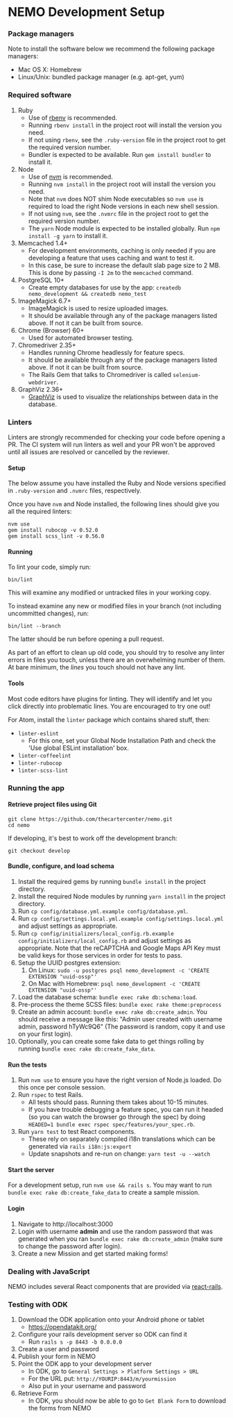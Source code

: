 # NEMO Development Setup

### Package managers

Note to install the software below we recommend the following package managers:

- Mac OS X: Homebrew
- Linux/Unix: bundled package manager (e.g. apt-get, yum)

### Required software

1. Ruby
    - Use of [rbenv](https://github.com/rbenv/rbenv) is recommended.
    - Running `rbenv install` in the project root will install the version you need.
    - If not using `rbenv`, see the `.ruby-version` file in the project root to get the required version number.
    - Bundler is expected to be available.  Run `gem install bundler` to install it.
1. Node
    - Use of [nvm](https://github.com/creationix/nvm#installation) is recommended.
    - Running `nvm install` in the project root will install the version you need.
    - Note that `nvm` does NOT shim Node executables so `nvm use` is required to load the right Node versions in each new shell session.
    - If not using `nvm`, see the `.nvmrc` file in the project root to get the required version number.
    - The `yarn` Node module is expected to be installed globally.  Run `npm install -g yarn` to install it.
1. Memcached 1.4+
    - For development environments, caching is only needed if you are developing a feature that uses caching and want to test it.
    - In this case, be sure to increase the default slab page size to 2 MB. This is done by passing `-I 2m` to the `memcached` command.
1. PostgreSQL 10+
    - Create empty databases for use by the app: `createdb nemo_development && createdb nemo_test`
1. ImageMagick 6.7+
    - ImageMagick is used to resize uploaded images.
    - It should be available through any of the package managers listed above. If not it can be built from source.
1. Chrome (Browser) 60+
    - Used for automated browser testing.
1. Chromedriver 2.35+
    - Handles running Chrome headlessly for feature specs.
    - It should be available through any of the package managers listed above. If not it can be built from source.
    - The Rails Gem that talks to Chromedriver is called `selenium-webdriver`.
1. GraphViz 2.36+
    - [GraphViz](http://graphviz.org/) is used to visualize the relationships between data in the database.

### Linters

Linters are strongly recommended for checking your code before opening a PR. The CI system will run linters as well and your PR won't be approved until all issues are resolved or cancelled by the reviewer.

#### Setup

The below assume you have installed the Ruby and Node versions specified in `.ruby-version` and `.nvmrc` files, respectively.

Once you have `nvm` and Node installed, the following lines should give you all the required linters:

```
nvm use
gem install rubocop -v 0.52.0
gem install scss_lint -v 0.56.0
```

#### Running

To lint your code, simply run:

```
bin/lint
```

This will examine any modified or untracked files in your working copy.

To instead examine any new or modified files in your branch (not including uncommitted changes), run:

```
bin/lint --branch
```

The latter should be run before opening a pull request.

As part of an effort to clean up old code, you should try to resolve any linter errors in files you touch, unless there are an overwhelming number of them. At bare minimum, the _lines_ you touch should not have any lint.

#### Tools

Most code editors have plugins for linting. They will identify and let you click directly into problematic lines. You are encouraged to try one out!

For Atom, install the `linter` package which contains shared stuff, then:

* `linter-eslint`
    * For this one, set your Global Node Installation Path and check the 'Use global ESLint installation' box.
* `linter-coffeelint`
* `linter-rubocop`
* `linter-scss-lint`

### Running the app

#### Retrieve project files using Git

```
git clone https://github.com/thecartercenter/nemo.git
cd nemo
```

If developing, it's best to work off the development branch:

```
git checkout develop
```

#### Bundle, configure, and load schema

1. Install the required gems by running `bundle install` in the project directory.
1. Install the required Node modules by running `yarn install` in the project directory.
1. Run `cp config/database.yml.example config/database.yml`.
1. Run `cp config/settings.local.yml.example config/settings.local.yml` and adjust settings as appropriate.
1. Run `cp config/initializers/local_config.rb.example config/initializers/local_config.rb` and adjust settings as appropriate. Note that the reCAPTCHA and Google Maps API Key must be valid keys for those services in order for tests to pass.
1. Setup the UUID postgres extension:
    1. On Linux: `sudo -u postgres psql nemo_development -c 'CREATE EXTENSION "uuid-ossp"'`
    1. On Mac with Homebrew: `psql nemo_development -c 'CREATE EXTENSION "uuid-ossp"'`
1. Load the database schema: `bundle exec rake db:schema:load`.
1. Pre-process the theme SCSS files: `bundle exec rake theme:preprocess`
1. Create an admin account: `bundle exec rake db:create_admin`. You should receive a message like this: "Admin user created with username admin, password hTyWc9Q6" (The password is random, copy it and use on your first login).
1. Optionally, you can create some fake data to get things rolling by running `bundle exec rake db:create_fake_data`.

#### Run the tests

1. Run `nvm use` to ensure you have the right version of Node.js loaded. Do this once per console session.
1. Run `rspec` to test Rails.
    * All tests should pass. Running them takes about 10-15 minutes.
    * If you have trouble debugging a feature spec, you can run it headed (so you can watch the browser go through the spec) by doing `HEADED=1 bundle exec rspec spec/features/your_spec.rb`.
1. Run `yarn test` to test React components.
    * These rely on separately compiled i18n translations which can be generated via `rails i18n:js:export`
    * Update snapshots and re-run on change: `yarn test -u --watch`

#### Start the server

For a development setup, run `nvm use && rails s`.
You may want to run `bundle exec rake db:create_fake_data` to create a sample mission.

#### Login

1. Navigate to http://localhost:3000
1. Login with username **admin** and use the random password that was generated when you ran `bundle exec rake db:create_admin` (make sure to change the password after login).
1. Create a new Mission and get started making forms!

### Dealing with JavaScript

NEMO includes several React components that are provided via [react-rails](https://github.com/reactjs/react-rails).

### Testing with ODK

1. Download the ODK application onto your Android phone or tablet
    - https://opendatakit.org/
1. Configure your rails development server so ODK can find it
    - Run `rails s -p 8443 -b 0.0.0.0`
1. Create a user and password
1. Publish your form in NEMO
1. Point the ODK app to your development server
    - In ODK, go to `General Settings > Platform Settings > URL`
    - For the URL put: `http://YOURIP:8443/m/yourmission`
    - Also put in your username and password
1. Retrieve Form
    - In ODK, you should now be able to go to `Get Blank Form` to download the forms from NEMO
